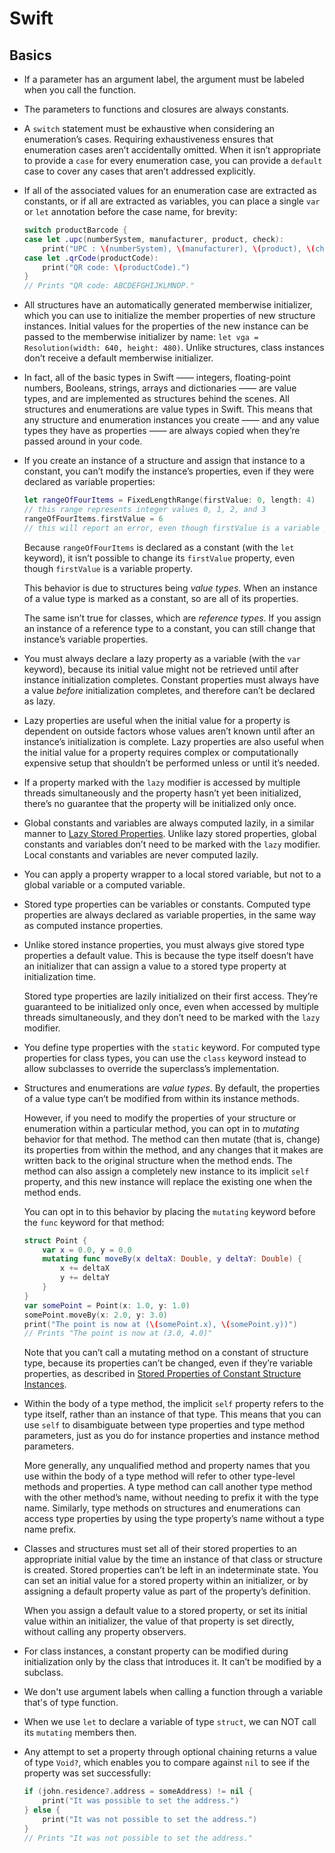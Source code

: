 # Swift

## Basics

- If a parameter has an argument label, the argument must be labeled when you call the function.

- The parameters to functions and closures are always constants.

- A `switch` statement must be exhaustive when considering an enumeration’s cases. Requiring exhaustiveness ensures that enumeration cases aren’t accidentally omitted. When it isn’t appropriate to provide a `case` for every enumeration case, you can provide a `default` case to cover any cases that aren’t addressed explicitly.

- If all of the associated values for an enumeration case are extracted as constants, or if all are extracted as variables, you can place a single `var` or `let` annotation before the case name, for brevity:

    ```swift
    switch productBarcode {
    case let .upc(numberSystem, manufacturer, product, check):
        print("UPC : \(numberSystem), \(manufacturer), \(product), \(check).")
    case let .qrCode(productCode):
        print("QR code: \(productCode).")
    }
    // Prints "QR code: ABCDEFGHIJKLMNOP."
    ```

- All structures have an automatically generated memberwise initializer, which you can use to initialize the member properties of new structure instances. Initial values for the properties of the new instance can be passed to the memberwise initializer by name: `let vga = Resolution(width: 640, height: 480)`. Unlike structures, class instances don’t receive a default memberwise initializer.

- In fact, all of the basic types in Swift —— integers, floating-point numbers, Booleans, strings, arrays and dictionaries —— are value types, and are implemented as structures behind the scenes. All structures and enumerations are value types in Swift. This means that any structure and enumeration instances you create —— and any value types they have as properties —— are always copied when they’re passed around in your code.

- If you create an instance of a structure and assign that instance to a constant, you can’t modify the instance’s properties, even if they were declared as variable properties:

    ```swift
    let rangeOfFourItems = FixedLengthRange(firstValue: 0, length: 4)
    // this range represents integer values 0, 1, 2, and 3
    rangeOfFourItems.firstValue = 6
    // this will report an error, even though firstValue is a variable property
    ```

    Because `rangeOfFourItems` is declared as a constant (with the `let` keyword), it isn’t possible to change its `firstValue` property, even though `firstValue` is a variable property.

    This behavior is due to structures being _value types_. When an instance of a value type is marked as a constant, so are all of its properties.

    The same isn’t true for classes, which are _reference types_. If you assign an instance of a reference type to a constant, you can still change that instance’s variable properties.

- You must always declare a lazy property as a variable (with the `var` keyword), because its initial value might not be retrieved until after instance initialization completes. Constant properties must always have a value _before_ initialization completes, and therefore can’t be declared as lazy.

- Lazy properties are useful when the initial value for a property is dependent on outside factors whose values aren’t known until after an instance’s initialization is complete. Lazy properties are also useful when the initial value for a property requires complex or computationally expensive setup that shouldn’t be performed unless or until it’s needed.

- If a property marked with the `lazy` modifier is accessed by multiple threads simultaneously and the property hasn’t yet been initialized, there’s no guarantee that the property will be initialized only once.

- Global constants and variables are always computed lazily, in a similar manner to [Lazy Stored Properties](https://docs.swift.org/swift-book/LanguageGuide/Properties.html#ID257). Unlike lazy stored properties, global constants and variables don’t need to be marked with the `lazy` modifier. Local constants and variables are never computed lazily.

- You can apply a property wrapper to a local stored variable, but not to a global variable or a computed variable.

- Stored type properties can be variables or constants. Computed type properties are always declared as variable properties, in the same way as computed instance properties.

- Unlike stored instance properties, you must always give stored type properties a default value. This is because the type itself doesn’t have an initializer that can assign a value to a stored type property at initialization time.

    Stored type properties are lazily initialized on their first access. They’re guaranteed to be initialized only once, even when accessed by multiple threads simultaneously, and they don’t need to be marked with the `lazy` modifier.

- You define type properties with the `static` keyword. For computed type properties for class types, you can use the `class` keyword instead to allow subclasses to override the superclass’s implementation. 

- Structures and enumerations are _value types_. By default, the properties of a value type can’t be modified from within its instance methods.

    However, if you need to modify the properties of your structure or enumeration within a particular method, you can opt in to _mutating_ behavior for that method. The method can then mutate (that is, change) its properties from within the method, and any changes that it makes are written back to the original structure when the method ends. The method can also assign a completely new instance to its implicit `self` property, and this new instance will replace the existing one when the method ends.

    You can opt in to this behavior by placing the `mutating` keyword before the `func` keyword for that method:

    ```swift
    struct Point {
        var x = 0.0, y = 0.0
        mutating func moveBy(x deltaX: Double, y deltaY: Double) {
            x += deltaX
            y += deltaY
        }
    }
    var somePoint = Point(x: 1.0, y: 1.0)
    somePoint.moveBy(x: 2.0, y: 3.0)
    print("The point is now at (\(somePoint.x), \(somePoint.y))")
    // Prints "The point is now at (3.0, 4.0)"
    ```

    Note that you can’t call a mutating method on a constant of structure type, because its properties can’t be changed, even if they’re variable properties, as described in [Stored Properties of Constant Structure Instances](https://docs.swift.org/swift-book/LanguageGuide/Properties.html#ID256).

- Within the body of a type method, the implicit `self` property refers to the type itself, rather than an instance of that type. This means that you can use `self` to disambiguate between type properties and type method parameters, just as you do for instance properties and instance method parameters.

    More generally, any unqualified method and property names that you use within the body of a type method will refer to other type-level methods and properties. A type method can call another type method with the other method’s name, without needing to prefix it with the type name. Similarly, type methods on structures and enumerations can access type properties by using the type property’s name without a type name prefix.

- Classes and structures must set all of their stored properties to an appropriate initial value by the time an instance of that class or structure is created. Stored properties can’t be left in an indeterminate state. You can set an initial value for a stored property within an initializer, or by assigning a default property value as part of the property’s definition. 

    When you assign a default value to a stored property, or set its initial value within an initializer, the value of that property is set directly, without calling any property observers.

- For class instances, a constant property can be modified during initialization only by the class that introduces it. It can’t be modified by a subclass.

- We don't use argument labels when calling a function through a variable that's of type function.

- When we use `let` to declare a variable of type `struct`, we can NOT call its `mutating` members then. 

- Any attempt to set a property through optional chaining returns a value of type `Void?`, which enables you to compare against `nil` to see if the property was set successfully:

    ```swift
    if (john.residence?.address = someAddress) != nil {
        print("It was possible to set the address.")
    } else {
        print("It was not possible to set the address.")
    }
    // Prints "It was not possible to set the address."
    ```
